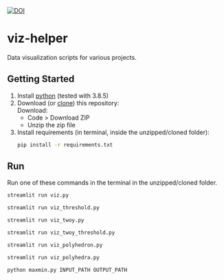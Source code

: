 [![DOI](https://zenodo.org/badge/316316473.svg)](https://zenodo.org/badge/latestdoi/316316473)
# viz-helper
Data visualization scripts for various projects.

## Getting Started
1. Install [python](https://www.python.org/downloads/) (tested with 3.8.5)
2. Download (or [clone](https://docs.github.com/en/free-pro-team@latest/github/creating-cloning-and-archiving-repositories/cloning-a-repository)) this repository: <br/>
    Download: 
    - Code > Download ZIP
    - Unzip the zip file
3. Install requirements (in terminal, inside the unzipped/cloned folder):
    ```bash
    pip install -r requirements.txt
    ```

## Run    
Run one of these commands in the terminal in the unzipped/cloned folder.
```bash
streamlit run viz.py
```
```bash
streamlit run viz_threshold.py
```
```bash
streamlit run viz_twoy.py
```
```bash
streamlit run viz_twoy_threshold.py
```
```bash
streamlit run viz_polyhedron.py
```
```bash
streamlit run viz_polyhedra.py
```
```bash
python maxmin.py INPUT_PATH OUTPUT_PATH
```
